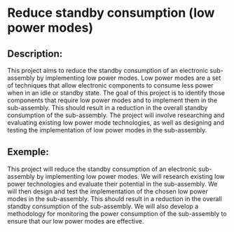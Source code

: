 # Reduce standby consumption (low power modes)

## Description:
This project aims to reduce the standby consumption of an electronic sub-assembly by implementing low power modes. Low power modes are a set of techniques that allow electronic components to consume less power when in an idle or standby state. The goal of this project is to identify those components that require low power modes and to implement them in the sub-assembly. This should result in a reduction in the overall standby consumption of the sub-assembly. The project will involve researching and evaluating existing low power mode technologies, as well as designing and testing the implementation of low power modes in the sub-assembly.

## Exemple:
This project will reduce the standby consumption of an electronic sub-assembly by implementing low power modes. We will research existing low power technologies and evaluate their potential in the sub-assembly. We will then design and test the implementation of the chosen low power modes in the sub-assembly. This should result in a reduction in the overall standby consumption of the sub-assembly. We will also develop a methodology for monitoring the power consumption of the sub-assembly to ensure that our low power modes are effective.